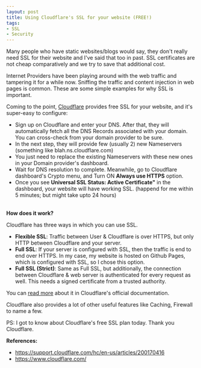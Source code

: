 ```yaml
---
layout: post
title: Using Cloudflare's SSL for your website (FREE!)
tags:
- SSL
- Security
---
```


Many people who have static websites/blogs would say, they don't really need SSL for their website and I've said that too in past. SSL certificates are not cheap comparatively and we try to save that additional cost.

Internet Providers have been playing around with the web traffic and tampering it for a while now. Sniffing the traffic and content injection in web pages is common. These are some simple examples for why SSL is important.

Coming to the point, <a target="_blank" href="https://www.cloudflare.com/">Cloudflare</a> provides free SSL for your website, and it's super-easy to configure:
- Sign up on Cloudflare and enter your DNS. After that, they will automatically fetch all the DNS Records associated with your domain. You can cross-check from your domain provider to be sure.
- In the next step, they will provide few (usually 2) new Nameservers (something like blah.ns.cloudflare.com)
- You just need to replace the existing Nameservers with these new ones in your Domain provider's dashboard.
- Wait for DNS resolution to complete. Meanwhile, go to Cloudflare dashboard's Crypto menu, and Turn ON <b>Always use HTTPS</b> option.
- Once you see <b>Universal SSL Status: Active Certificate"</b> in the dashboard, your website will have working SSL. (happend for me within 5 minutes; but might take upto 24 hours)


<br>
<b>How does it work?</b>

Cloudflare has three ways in which you can use SSL.
- <b>Flexible SSL</b>: Traffic between User & Cloudflare is over HTTPS, but only HTTP between Cloudflare and your server.
- <b>Full SSL</b>: If your server is configured with SSL, then the traffic is end to end over HTTPS. In my case, my website is hosted on Github Pages, which is configured with SSL, so I chose this option.
- <b>Full SSL (Strict)</b>: Same as Full SSL, but additionally, the connection between Cloudflare & web server is authenticated for every request as well. This needs a signed certificate from a trusted authority.

You can <a target="_blank" href="https://support.cloudflare.com/hc/en-us/articles/200170416">read more</a> about it in Cloudflare's official documentation.

Cloudflare also provides a lot of other useful features like Caching, Firewall to name a few.

PS: I got to know about Cloudflare's free SSL plan today. Thank you Cloudflare.

<b>References:</b>
- https://support.cloudflare.com/hc/en-us/articles/200170416
- https://www.cloudflare.com/
